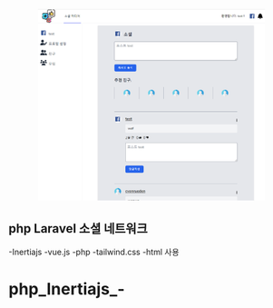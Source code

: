 <p align="center"><img src="main.png" width="400"></p>



## php Laravel 소셜 네트워크

-Inertiajs
-vue.js
-php
-tailwind.css
-html
사용


# php_Inertiajs_-
